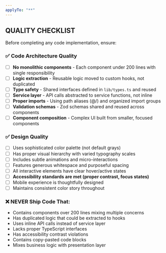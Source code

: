 ```yaml
---
applyTo: "**"
---
```


## QUALITY CHECKLIST

Before completing any code implementation, ensure:

### ✅ Code Architecture Quality

- [ ] **No monolithic components** - Each component under 200 lines with single responsibility
- [ ] **Logic extraction** - Reusable logic moved to custom hooks, not duplicated
- [ ] **Type safety** - Shared interfaces defined in `lib/types.ts` and reused
- [ ] **Service layer** - API calls abstracted to service functions, not inline
- [ ] **Proper imports** - Using path aliases (@/) and organized import groups
- [ ] **Validation schemas** - Zod schemas shared and reused across components
- [ ] **Component composition** - Complex UI built from smaller, focused components

### ✅ Design Quality

- [ ] Uses sophisticated color palette (not default grays)
- [ ] Has proper visual hierarchy with varied typography scales
- [ ] Includes subtle animations and micro-interactions
- [ ] Features generous whitespace and purposeful spacing
- [ ] All interactive elements have clear hover/active states
- [ ] **Accessibility standards are met (proper contrast, focus states)**
- [ ] Mobile experience is thoughtfully designed
- [ ] Maintains consistent color story throughout

### ❌ NEVER Ship Code That:

- Contains components over 200 lines mixing multiple concerns
- Has duplicated logic that could be extracted to hooks
- Uses inline API calls instead of service layer
- Lacks proper TypeScript interfaces
- Has accessibility contrast violations
- Contains copy-pasted code blocks
- Mixes business logic with presentation layer
